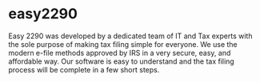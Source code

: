 # easy2290
Easy 2290 was developed by a dedicated team of IT and Tax experts with the sole purpose of making tax filing simple for everyone. We use the modern e-file methods approved by IRS in a very secure, easy, and affordable way. Our software is easy to understand and the tax filing process will be complete in a few short steps. 
